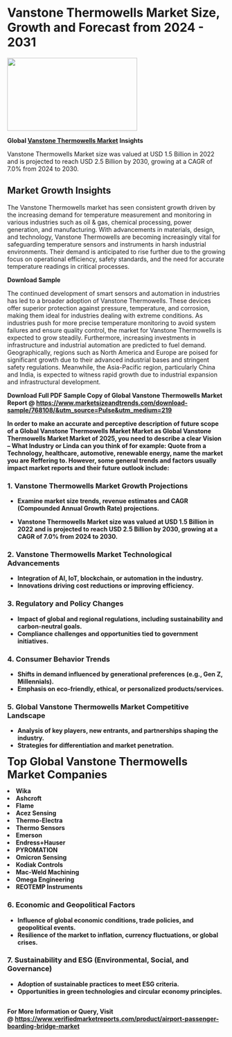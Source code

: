 <H1>Vanstone Thermowells Market Size, Growth and Forecast from 2024 - 2031</H1><img class="aligncenter size-medium wp-image-584254" src="https://thirdeyenews.in/wp-content/uploads/2024/09/Global-Market-Research-300x168.jpeg" alt="" width="300" height="168" /><p><strong>Global&nbsp;<a href="https://www.marketsizeandtrends.com/download-sample/768108/&amp;utm_source=Pulse&amp;utm_medium=219">Vanstone Thermowells Market</a> Insights</strong></p><p>Vanstone Thermowells Market size was valued at USD 1.5 Billion in 2022 and is projected to reach USD 2.5 Billion by 2030, growing at a CAGR of 7.0% from 2024 to 2030.</p><p><h2>Market Growth Insights</h2> <p>The Vanstone Thermowells market has seen consistent growth driven by the increasing demand for temperature measurement and monitoring in various industries such as oil & gas, chemical processing, power generation, and manufacturing. With advancements in materials, design, and technology, Vanstone Thermowells are becoming increasingly vital for safeguarding temperature sensors and instruments in harsh industrial environments. Their demand is anticipated to rise further due to the growing focus on operational efficiency, safety standards, and the need for accurate temperature readings in critical processes.</p> <p><strong>Download Sample</strong></p> <p>The continued development of smart sensors and automation in industries has led to a broader adoption of Vanstone Thermowells. These devices offer superior protection against pressure, temperature, and corrosion, making them ideal for industries dealing with extreme conditions. As industries push for more precise temperature monitoring to avoid system failures and ensure quality control, the market for Vanstone Thermowells is expected to grow steadily. Furthermore, increasing investments in infrastructure and industrial automation are predicted to fuel demand. Geographically, regions such as North America and Europe are poised for significant growth due to their advanced industrial bases and stringent safety regulations. Meanwhile, the Asia-Pacific region, particularly China and India, is expected to witness rapid growth due to industrial expansion and infrastructural development. <p><strong></p><p><span class=""><strong>Download Full PDF Sample Copy of Global Vanstone Thermowells Market Report</strong> @ <a href="https://www.marketsizeandtrends.com/download-sample/768108/&amp;utm_source=Pulse&amp;utm_medium=219" target="_blank">https://www.marketsizeandtrends.com/download-sample/768108/&amp;utm_source=Pulse&amp;utm_medium=219</a></span></p><p>In order to make an accurate and perceptive description of future scope of a Global&nbsp;Vanstone Thermowells Market Market as Global&nbsp;Vanstone Thermowells Market Market of 2025, you need to describe a clear Vision &ndash; What Industry or Linda can you think of for example: Quote from a Technology, healthcare, automotive, renewable energy, name the market you are Reffering to. However, some general trends and factors usually impact market reports and their future outlook include:</p><h3>1.&nbsp;<strong>Vanstone Thermowells Market Growth Projections</strong></h3><ul><li>Examine market size trends, revenue estimates and CAGR (Compounded Annual Growth Rate) projections.</li><li><p>Vanstone Thermowells Market size was valued at USD 1.5 Billion in 2022 and is projected to reach USD 2.5 Billion by 2030, growing at a CAGR of 7.0% from 2024 to 2030.</p></li></ul><h3>2.&nbsp;<strong>Vanstone Thermowells Market Technological Advancements</strong></h3><ul><li>Integration of AI, IoT, blockchain, or automation in the industry.</li><li>Innovations driving cost reductions or improving efficiency.</li></ul><h3>3.&nbsp;<strong>Regulatory and Policy Changes</strong></h3><ul><li>Impact of global and regional regulations, including sustainability and carbon-neutral goals.</li><li>Compliance challenges and opportunities tied to government initiatives.</li></ul><h3>4.&nbsp;<strong>Consumer Behavior Trends</strong></h3><ul><li>Shifts in demand influenced by generational preferences (e.g., Gen Z, Millennials).</li><li>Emphasis on eco-friendly, ethical, or personalized products/services.</li></ul><h3>5.&nbsp;<strong>Global Vanstone Thermowells Market Competitive Landscape</strong></h3><ul><li>Analysis of key players, new entrants, and partnerships shaping the industry.</li><li>Strategies for differentiation and market penetration.</li></ul><p data-pm-slice="1 1 []"><span style="color: inherit; font-family: inherit; font-size: 25px;">Top Global Vanstone Thermowells Market Companies</span></p><div class="" data-test-id=""><p><li>Wika</li><li> Ashcroft</li><li> Flame</li><li> Acez Sensing</li><li> Thermo-Electra</li><li> Thermo Sensors</li><li> Emerson</li><li> Endress+Hauser</li><li> PYROMATION</li><li> Omicron Sensing</li><li> Kodiak Controls</li><li> Mac-Weld Machining</li><li> Omega Engineering</li><li> REOTEMP Instruments</li></p></div><h3>6.&nbsp;<strong>Economic and Geopolitical Factors</strong></h3><ul><li>Influence of global economic conditions, trade policies, and geopolitical events.</li><li>Resilience of the market to inflation, currency fluctuations, or global crises.</li></ul><h3>7.&nbsp;<strong>Sustainability and ESG (Environmental, Social, and Governance)</strong></h3><ul><li>Adoption of sustainable practices to meet ESG criteria.</li><li>Opportunities in green technologies and circular economy principles.</li></ul><h2><strong style="font-size: 14px;">For More Information or Query, Visit @&nbsp;</strong><a style="background-color: #ffffff; font-size: 14px;" href="https://www.marketsizeandtrends.com/report/vanstone-thermowells-market/" target="_blank">https://www.verifiedmarketreports.com/product/airport-passenger-boarding-bridge-market</a></h2>
